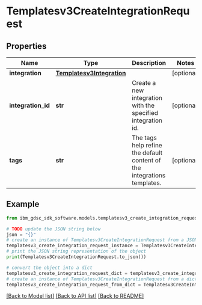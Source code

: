 # Templatesv3CreateIntegrationRequest


## Properties

Name | Type | Description | Notes
------------ | ------------- | ------------- | -------------
**integration** | [**Templatesv3Integration**](Templatesv3Integration.md) |  | [optional] 
**integration_id** | **str** | Create a new integration with the specified integration id. | [optional] 
**tags** | **str** | The tags help refine the default content of the integrations templates. | [optional] 

## Example

```python
from ibm_gdsc_sdk_software.models.templatesv3_create_integration_request import Templatesv3CreateIntegrationRequest

# TODO update the JSON string below
json = "{}"
# create an instance of Templatesv3CreateIntegrationRequest from a JSON string
templatesv3_create_integration_request_instance = Templatesv3CreateIntegrationRequest.from_json(json)
# print the JSON string representation of the object
print(Templatesv3CreateIntegrationRequest.to_json())

# convert the object into a dict
templatesv3_create_integration_request_dict = templatesv3_create_integration_request_instance.to_dict()
# create an instance of Templatesv3CreateIntegrationRequest from a dict
templatesv3_create_integration_request_from_dict = Templatesv3CreateIntegrationRequest.from_dict(templatesv3_create_integration_request_dict)
```
[[Back to Model list]](../README.md#documentation-for-models) [[Back to API list]](../README.md#documentation-for-api-endpoints) [[Back to README]](../README.md)


